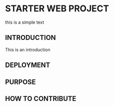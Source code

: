 # STARTER WEB PROJECT

this is a simple text
 
## INTRODUCTION

This is an introduction

## DEPLOYMENT
## PURPOSE

## HOW TO CONTRIBUTE